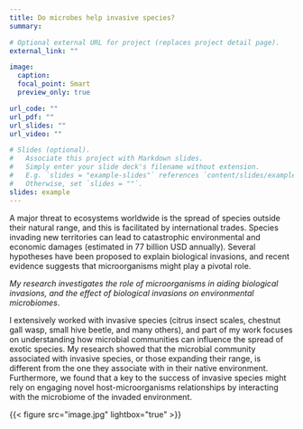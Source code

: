 ```yaml
---
title: Do microbes help invasive species? 
summary:

# Optional external URL for project (replaces project detail page).
external_link: ""

image:
  caption:
  focal_point: Smart
  preview_only: true

url_code: ""
url_pdf: ""
url_slides: ""
url_video: ""

# Slides (optional).
#   Associate this project with Markdown slides.
#   Simply enter your slide deck's filename without extension.
#   E.g. `slides = "example-slides"` references `content/slides/example-slides.md`.
#   Otherwise, set `slides = ""`.
slides: example
---
```


A major threat to ecosystems worldwide is the spread of species outside their natural range, and this is  facilitated by international trades. Species invading new territories can lead to catastrophic environmental and economic damages (estimated in 77 billion USD annually). Several hypotheses have been proposed to explain biological invasions, and recent evidence suggests that microorganisms might play a pivotal role.

 *My research investigates the role of microorganisms in aiding biological invasions, and the effect of biological invasions on environmental microbiomes*.

I extensively worked with invasive species (citrus insect scales, chestnut gall wasp, small hive beetle,  and many others), and part of my work focuses on understanding how microbial communities can influence the spread of exotic species. My research showed that the microbial community associated with invasive species, or those expanding their range, is different from the one they associate with in their native environment. Furthermore, we found that a key to the success of invasive species might rely on engaging novel host-microorganisms relationships by interacting with the microbiome of the invaded environment.

{{< figure src="image.jpg"  lightbox="true" >}}